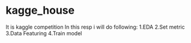 # kagge_house
It is kaggle competition
In this resp i will do following:
1.EDA
2.Set metric
3.Data Featuring
4.Train model

